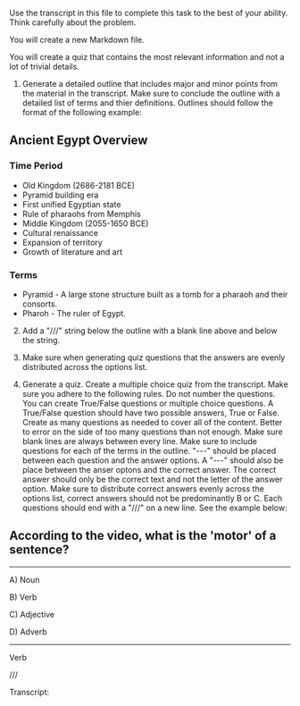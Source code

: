 Use the transcript in this file to complete this task to the best of your ability. Think carefully about the problem.

You will create a new Markdown file.

You will create a quiz that contains the most relevant information and not a lot of trivial details.

1. Generate a detailed outline that includes major and minor points from the material in the transcript. Make sure to conclude the outline with a detailed list of terms and thier definitions. Outlines should follow the format of the following example:

## Ancient Egypt Overview

### Time Period
- Old Kingdom (2686-2181 BCE)
- Pyramid building era
- First unified Egyptian state
- Rule of pharaohs from Memphis
- Middle Kingdom (2055-1650 BCE)
- Cultural renaissance
- Expansion of territory
- Growth of literature and art
### Terms
- Pyramid - A large stone structure built as a tomb for a pharaoh and their consorts.
- Pharoh - The ruler of Egypt.

2. Add a "///" string below the outline with a blank line above and below the string.

3. Make sure when generating quiz questions that the answers are evenly distributed across the options list.

4. Generate a quiz. Create a multiple choice quiz from the transcript. Make sure you adhere to the following rules. Do not number the questions. You can create True/False questions or multiple choice questions. A True/False question should have two possible answers, True or False. Create as many questions as needed to cover all of the content. Better to error on the side of too many questions than not enough. Make sure blank lines are always between every line. Make sure to include questions for each of the terms in the outline. "---" should be placed between each question and the answer options. A "---" should also be place between the anser optons and the correct answer. The correct answer should only be the correct text and not the letter of the answer option. Make sure to distribute correct answers evenly across the options list, correct answers should not be predominantly B or C. Each questions should end with a "///" on a new line. See the example below:

## According to the video, what is the 'motor' of a sentence?

---

A) Noun

B) Verb

C) Adjective

D) Adverb

---

Verb

///

Transcript: